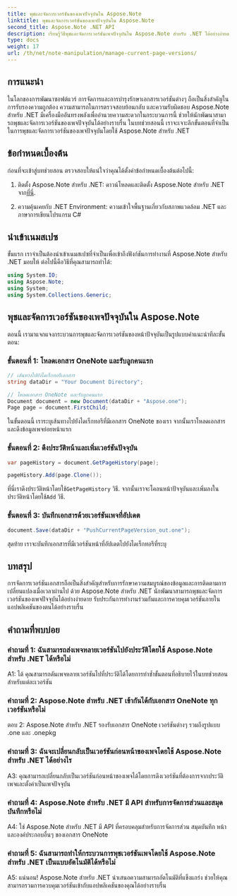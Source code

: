 ```yaml
---
title: พุชและจัดการเวอร์ชันของเพจปัจจุบันใน Aspose.Note
linktitle: พุชและจัดการเวอร์ชันของเพจปัจจุบันใน Aspose.Note
second_title: Aspose.Note .NET API
description: เรียนรู้วิธีพุชและจัดการเวอร์ชันเพจปัจจุบันใน Aspose.Note สำหรับ .NET ได้อย่างง่ายดาย ปรับปรุงการควบคุมเวอร์ชันเอกสารและการทำงานร่วมกัน
type: docs
weight: 17
url: /th/net/note-manipulation/manage-current-page-versions/
---
```

## การแนะนำ

ในโลกของการพัฒนาซอฟต์แวร์ การจัดการและการบำรุงรักษาเอกสารเวอร์ชันต่างๆ ถือเป็นสิ่งสำคัญในการรับรองความถูกต้อง ความสามารถในการตรวจสอบย้อนกลับ และความรับผิดชอบ Aspose.Note สำหรับ .NET มีเครื่องมืออันทรงพลังเพื่ออำนวยความสะดวกในกระบวนการนี้ ช่วยให้นักพัฒนาสามารถพุชและจัดการเวอร์ชันของเพจปัจจุบันได้อย่างราบรื่น ในบทช่วยสอนนี้ เราจะเจาะลึกขั้นตอนที่จำเป็นในการพุชและจัดการเวอร์ชันของเพจปัจจุบันโดยใช้ Aspose.Note สำหรับ .NET

## ข้อกำหนดเบื้องต้น

ก่อนที่จะเข้าสู่บทช่วยสอน ตรวจสอบให้แน่ใจว่าคุณได้ตั้งค่าข้อกำหนดเบื้องต้นต่อไปนี้:

1. ติดตั้ง Aspose.Note สำหรับ .NET: ดาวน์โหลดและติดตั้ง Aspose.Note สำหรับ .NET จาก[ที่นี่](https://releases.aspose.com/note/net/).

2. ความคุ้นเคยกับ .NET Environment: ความเข้าใจพื้นฐานเกี่ยวกับสภาพแวดล้อม .NET และภาษาการเขียนโปรแกรม C#

## นำเข้าเนมสเปซ

ขั้นแรก เราจำเป็นต้องนำเข้าเนมสเปซที่จำเป็นเพื่อเข้าถึงฟังก์ชันการทำงานที่ Aspose.Note สำหรับ .NET มอบให้ ต่อไปนี้คือวิธีที่คุณสามารถทำได้:

```csharp
using System.IO;
using Aspose.Note;
using System;
using System.Collections.Generic;
```

## พุชและจัดการเวอร์ชันของเพจปัจจุบันใน Aspose.Note

ตอนนี้ เรามาแจกแจงกระบวนการพุชและจัดการเวอร์ชันของหน้าปัจจุบันเป็นรูปแบบคำแนะนำทีละขั้นตอน:

### ขั้นตอนที่ 1: โหลดเอกสาร OneNote และรับลูกคนแรก

```csharp
// เส้นทางไปยังไดเร็กทอรีเอกสาร
string dataDir = "Your Document Directory";

// โหลดเอกสาร OneNote และรับลูกคนแรก
Document document = new Document(dataDir + "Aspose.one");
Page page = document.FirstChild;
```

ในขั้นตอนนี้ เราระบุเส้นทางไปยังไดเร็กทอรีที่มีเอกสาร OneNote ของเรา จากนั้นเราโหลดเอกสารและดึงข้อมูลเพจย่อยหน้าแรก

### ขั้นตอนที่ 2: ดึงประวัติหน้าและเพิ่มเวอร์ชันปัจจุบัน

```csharp
var pageHistory = document.GetPageHistory(page);

pageHistory.Add(page.Clone());
```

 ที่นี่เราดึงประวัติหน้าโดยใช้`GetPageHistory` วิธี. จากนั้นเราจะโคลนหน้าปัจจุบันและเพิ่มลงในประวัติหน้าโดยใช้`Add` วิธี.

### ขั้นตอนที่ 3: บันทึกเอกสารด้วยเวอร์ชันเพจที่อัปเดต

```csharp
document.Save(dataDir + "PushCurrentPageVersion_out.one");
```

สุดท้าย เราจะบันทึกเอกสารที่มีเวอร์ชันหน้าที่อัปเดตไปยังไดเร็กทอรีที่ระบุ

## บทสรุป

การจัดการเวอร์ชันเอกสารถือเป็นสิ่งสำคัญสำหรับการรักษาความสมบูรณ์ของข้อมูลและการติดตามการเปลี่ยนแปลงเมื่อเวลาผ่านไป ด้วย Aspose.Note สำหรับ .NET นักพัฒนาสามารถพุชและจัดการเวอร์ชันของเพจปัจจุบันได้อย่างง่ายดาย รับประกันการทำงานร่วมกันและการควบคุมเวอร์ชันภายในแอปพลิเคชันของตนได้อย่างราบรื่น

## คำถามที่พบบ่อย

### คำถามที่ 1: ฉันสามารถส่งเพจหลายเวอร์ชันไปยังประวัติโดยใช้ Aspose.Note สำหรับ .NET ได้หรือไม่

A1: ได้ คุณสามารถดันเพจหลายเวอร์ชันไปที่ประวัติได้โดยการทำซ้ำขั้นตอนที่อธิบายไว้ในบทช่วยสอนสำหรับแต่ละเวอร์ชัน

### คำถามที่ 2: Aspose.Note สำหรับ .NET เข้ากันได้กับเอกสาร OneNote ทุกเวอร์ชันหรือไม่

ตอบ 2: Aspose.Note สำหรับ .NET รองรับเอกสาร OneNote เวอร์ชันต่างๆ รวมถึงรูปแบบ .one และ .onepkg

### คำถามที่ 3: ฉันจะเปลี่ยนกลับเป็นเวอร์ชันก่อนหน้าของเพจโดยใช้ Aspose.Note สำหรับ .NET ได้อย่างไร

A3: คุณสามารถเปลี่ยนกลับเป็นเวอร์ชันก่อนหน้าของเพจได้โดยการดึงเวอร์ชันที่ต้องการจากประวัติเพจและตั้งค่าเป็นเพจปัจจุบัน

### คำถามที่ 4: Aspose.Note สำหรับ .NET มี API สำหรับการจัดการส่วนและสมุดบันทึกหรือไม่

A4: ใช่ Aspose.Note สำหรับ .NET มี API ที่ครอบคลุมสำหรับการจัดการส่วน สมุดบันทึก หน้า และองค์ประกอบอื่นๆ ของเอกสาร OneNote

### คำถามที่ 5: ฉันสามารถทำให้กระบวนการพุชเวอร์ชันเพจโดยใช้ Aspose.Note สำหรับ .NET เป็นแบบอัตโนมัติได้หรือไม่

A5: แน่นอน! Aspose.Note สำหรับ .NET นำเสนอความสามารถอัตโนมัติที่แข็งแกร่ง ช่วยให้คุณสามารถรวมการควบคุมเวอร์ชันเข้ากับแอปพลิเคชันของคุณได้อย่างราบรื่น